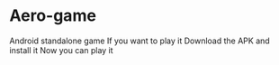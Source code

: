 # Aero-game
Android standalone game
If you want to play it Download the APK and install it
Now you can play it
